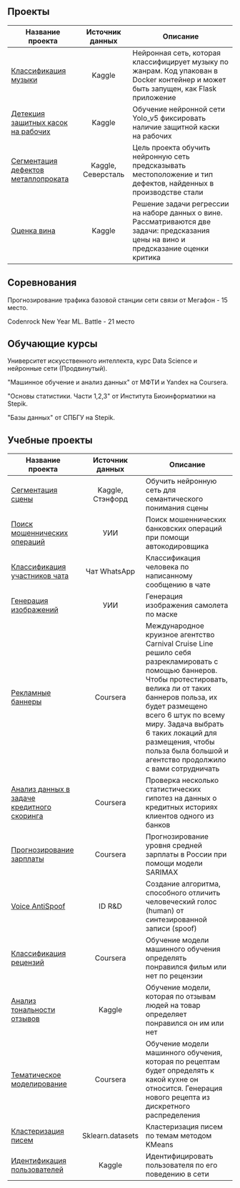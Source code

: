 ## Проекты

| Название проекта        | Источник данных           | Описание  |
| ------------- |:-------------:| -----|
| [Классификация музыки](https://github.com/petrov-pa/Music_Genre_Classification)      | Kaggle | Нейронная сеть, которая классифицирует музыку по жанрам. Код упакован в Docker контейнер и может быть запущен, как Flask приложение |
| [Детекция защитных касок на рабочих](https://github.com/petrov-pa/Safety_Helmet_Detection)      | Kaggle | Обучение нейронной сети Yolo_v5 фиксировать наличие защитной каски на рабочих |
| [Сегментация дефектов металлопроката](https://github.com/petrov-pa/Steel_Defect_Detection)      | Kaggle, Северсталь | Цель проекта обучить нейронную сеть предсказывать местоположение и тип дефектов, найденных в производстве стали |
| [Оценка вина](https://github.com/petrov-pa/Wine-Reviews)      | Kaggle | Решение задачи регрессии на наборе данных о вине. Рассматриваются две задачи: предсказания цены на вино и предсказание оценки критика |

## Соревнования

Прогнозирование трафика базовой станции сети связи от Мегафон - 15 место.

Codenrock New Year ML. Battle - 21 место

## Обучающие курсы

Университет искусственного интеллекта, курс Data Science и нейронные сети (Продвинутый). 

"Машинное обучение и анализ данных" от МФТИ и Yandex на Coursera.

"Основы статистики. Части 1,2,3" от Института Биоинформатики на Stepik.

"Базы данных" от СПБГУ на Stepik.

## Учебные проекты

| Название проекта        | Источник данных           | Описание  |
| ------------- |:-------------:| -----|
| [Сегментация сцены](https://github.com/petrov-pa/Study_projects/tree/main/Image%20segmentation)      | Kaggle, Стэнфорд | Обучить нейронную сеть для семантического понимания сцены |
| [Поиск мошеннических операций](https://github.com/petrov-pa/Study_projects/tree/main/Autoencoder)      | УИИ | Поиск мошеннических банковских операций при помощи автокодировщика  |
| [Классификация участников чата](https://github.com/petrov-pa/Study_projects/tree/main/Chat%20classification)      | Чат WhatsApp | Классификация человека по написанному сообщению в чате  |
| [Генерация изображений](https://github.com/petrov-pa/Study_projects/tree/main/GAN)      | УИИ | Генерация изображения самолета по маске |
| [Рекламные баннеры](https://github.com/petrov-pa/Study_projects/tree/main/Advertising%20banners)      | Coursera | Международное круизное агентство Carnival Cruise Line решило себя разрекламировать с помощью баннеров. Чтобы протестировать, велика ли от таких баннеров польза, их будет размещено всего 6 штук по всему миру. Задача выбрать 6 таких локаций для размещения, чтобы польза была большой и агентство продолжило с вами сотрудничать |
| [Анализ данных в задаче кредитного скоринга](https://github.com/petrov-pa/Study_projects/tree/main/Credit%20scoring)      | Coursera | Проверка несколько статистических гипотез на данных о кредитных историях клиентов одного из банков |
| [Прогнозирование зарплаты](https://github.com/petrov-pa/Study_projects/tree/main/Forecasting%20salaries)      | Coursera | Прогнозирование уровня средней зарплаты в России при помощи модели SARIMAX |
| [Voice AntiSpoof](https://github.com/petrov-pa/Study_projects/tree/main/Human%20speech%20recognition)      | ID R&D | Cоздание алгоритма, способного отличить человеческий голос (human) от синтезированной записи (spoof) |
| [Классификация рецензий](https://github.com/petrov-pa/Study_projects/tree/main/IMDB%20classification)      | Coursera | Обучение модели машинного обучения определять понравился фильм или нет по рецензии |
| [Анализ тональности отзывов](https://github.com/petrov-pa/Study_projects/tree/main/Sentiment%20analysis)      | Kaggle | Обучение модели, которая по отзывам людей на товар определяет понравился он им или нет |
| [Тематическое моделирование](https://github.com/petrov-pa/Study_projects/tree/main/Topic%20Modeling)      | Coursera | Обучение модели машинного обучения, которая по рецептам будет определять к какой кухне он относится. Генерация нового рецепта из дискретного распределения |
| [Кластеризация писем](https://github.com/petrov-pa/Study_projects/tree/main/clustering%20texts)      | Sklearn.datasets | Кластеризация писем по темам методом KMeans|
| [Идентификация пользователей](https://github.com/petrov-pa/Study_projects/tree/main/User%20identification)      | Kaggle | Идентифицировать пользователя по его поведению в сети|
